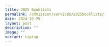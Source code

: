 ```yaml
---
title: 2025 Booklists
permalink: /admission/services/2025booklists/
date: 2024-10-29
layout: post
description: ""
image: ""
variant: tiptap
---
```

<p></p>